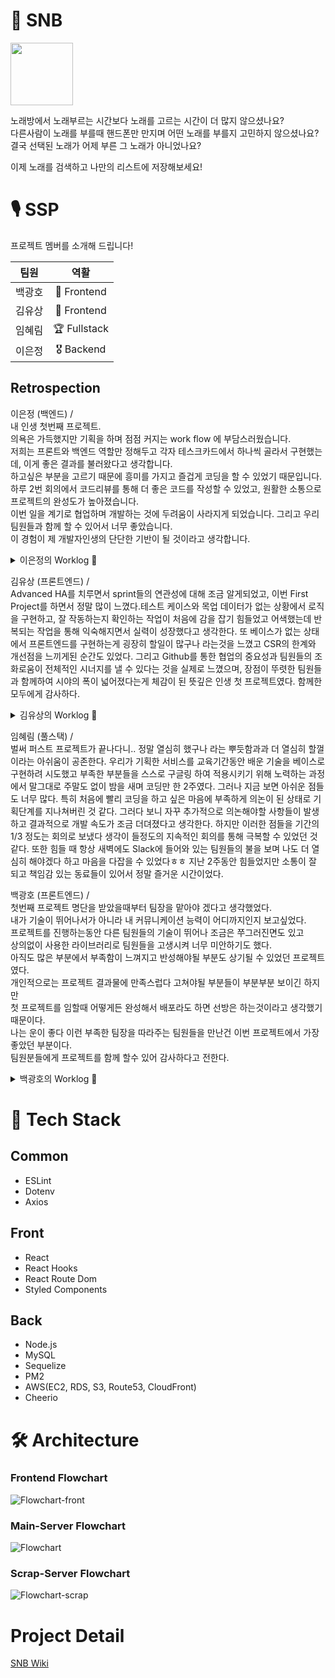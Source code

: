 # 🎤 SNB

<img src="https://songnumberbook.ga/static/media/snb_logo.3845d09d.png" height="100px" />

노래방에서 노래부르는 시간보다 노래를 고르는 시간이 더 많지 않으셨나요?   
다른사람이 노래를 부를때 핸드폰만 만지며 어떤 노래를 부를지 고민하지 않으셨나요?   
결국 선택된 노래가 어제 부른 그 노래가 아니었나요?   

이제 노래를 검색하고 나만의 리스트에 저장해보세요!

# 🎙 SSP

프로젝트 멤버를 소개해 드립니다!

|팀원|역활|
|:------:|:---:|
|백광호|🏅 Frontend|
|김유상|🏅 Frontend|
|임혜림|🏆 Fullstack|
|이은정|🎖 Backend|

## Retrospection

이은정 (백엔드) /  
내 인생 첫번째 프로젝트.  
의욕은 가득했지만 기획을 하며 점점 커지는 work flow 에 부담스러웠습니다.  
저희는 프론트와 백엔드 역할만 정해두고 각자 테스크카드에서 하나씩 골라서 구현했는데, 이게 좋은 결과를 불러왔다고 생각합니다.  
하고싶은 부분을 고르기 때문에 흥미를 가지고 즐겁게 코딩을 할 수 있었기 때문입니다.  
하루 2번 회의에서 코드리뷰를 통해 더 좋은 코드를 작성할 수 있었고, 원활한 소통으로 프로젝트의 완성도가 높아졌습니다.  
이번 일을 계기로 협업하며 개발하는 것에 두려움이 사라지게 되었습니다. 그리고 우리 팀원들과 함께 할 수 있어서 너무 좋았습니다.  
이 경험이 제 개발자인생의 단단한 기반이 될 것이라고 생각합니다.

<details>
<summary>이은정의 Worklog 📘</summary>
<div markdown="1">    
  
  <div>[백엔드]</div>
  
- 메인서버 구축
  - 세션설정
  - express를 통해 HTTPS 구축
- 회원가입, 로그인, 로그아웃 (세션 기반 인증)
  - 라우팅 및 로직 구현
  - 회원정보와 데이터베이스와 비교 후 추가
- Oauth 2.0 Github 로그인
  - 라우팅 및 로직 구현 
  - 깃허브에서 토큰교환 후 유저정도 클라이언트로 전송
  - 강제 회원가입 구현
- 유저 정보
  - 라우팅 및 로직 구현 
  - 세션확인 후 요청받은 정보 클라이언트에 전송
- 메인서버 최종 점검
  - API 문서와 비교
  - 효율적인 로직으로 리팩토링
  
<div>[프론트엔드]</div>

- Songs
  - 노래목록 UI 구현 및 css
- Search
  - UI 수정 (비율 조정)
- 게스트 로그인 구현
  - UI 및 서버에 요청
- Songlist
  - 노래목록 css 적용
- 로그인, 회원가입
  - 로고 및 css
- Home
  - 로딩화면 구현 
  - 개발자 정보 추가
- Header
  - UI 수정 (비율)

</div>
</details>

김유상 (프론트엔드) /  
Advanced HA를 치루면서 sprint들의 연관성에 대해 조금 알게되었고, 이번 First Project를 하면서 정말 많이 느꼈다.테스트 케이스와 목업 데이터가 없는 상황에서 로직을 구현하고, 잘 작동하는지 확인하는 작업이 처음에 감을 잡기 힘들었고 어색했는데 반복되는 작업을 통해 익숙해지면서 실력이 성장했다고 생각한다. 또 베이스가 없는 상태에서 프론트엔드를 구현하는게 굉장히 할일이 많구나 라는것을 느꼈고 CSR의 한계와 개선점을 느끼게된 순간도 있었다. 그리고 Github를 통한 협업의 중요성과 팀원들의 조화로움이 전체적인 시너지를 낼 수 있다는 것을 실제로 느꼈으며, 장점이 뚜렷한 팀원들과 함께하여 시야의 폭이 넓어졌다는게 체감이 된 뜻깊은 인생 첫 프로젝트였다. 함께한 모두에게 감사하다.

<details>
<summary>김유상의 Worklog 📘</summary>
<div markdown="1">   
  
- Signup Page
  - axios 사용하여 서버에 input value에 따른 회원가입 요청
  - 회원가입 요청후 서버 응답에 따라 Login상태 변경
  - history API 이용하여 routing
  - css: 기본 UI구현
- Header Component
  - input값을 입력받아 해당하는 라우트로 scrap서버에 get 검색 요청
  - 로그아웃 버튼 클릭시 서버에 POST요청 및 state 변경
  - 마이페이지, 로그아웃 버튼에 따른 routing
- Search Page
  - 유저가 헤더에서의 입력한 input value를 받아와 react-hooks를 통해 state관리
  - 이전/다음 버튼 클릭시 axios이용하여 scrap서버에 get요청 및 응답 결과 Song 컴포넌트에 전달
  - 이전/다음 버튼 클릭시 유효성 검사
  - css: flex사용하여 레이아웃 배치
- Addsong Component
  - 선택된 노래를 react-hooks를 이용해 state로 관리
  - 리스트를 입력받아 노래와 함께 axios를 이용해 서버에 POST요청
  - 노래 추가시 유효성 검사
  - css: Addsong 컴포넌트 UI구현
- Song Component
  - Header와 Addsong 컴포넌트에서 전달받은 값을 react-hooks를 이용해 state로 관리
  - 체크박스에 체크된 value를 구분하여 Search페이지에 전달
  - css: Song 컴포넌트 UI구현
- Mypage
  - css: flex사용하여 페이지 레이아웃 배치
  - css: flex사용하여 userInfo 레이아웃 배치
  
</div>
</details>

임혜림 (풀스택) /  
벌써 퍼스트 프로젝트가 끝나다니.. 정말 열심히 했구나 라는 뿌듯함과과 더 열심히 할껄이라는 아쉬움이 공존한다. 우리가 기획한 서비스를 교육기간동안 배운 기술을 베이스로 구현하려 시도했고 부족한 부분들을 스스로 구글링 하여 적용시키기 위해 노력하는 과정에서 말그대로 주말도 없이 밤을 새며 코딩만 한 2주였다. 그러나 지금 보면 아쉬운 점들도 너무 많다. 특히 처음에 빨리 코딩을 하고 싶은 마음에 부족하게 의논이 된 상태로 기획단계를 지나쳐버린 것 같다. 그러다 보니 자꾸 추가적으로 의논해야할 사항들이 발생하고 결과적으로 개발 속도가 조금 더뎌졌다고 생각한다. 하지만 이러한 점들을 기간의 1/3 정도는 회의로 보냈다 생각이 들정도의 지속적인 회의를 통해 극복할 수 있었던 것 같다. 또한 힘들 때 항상 새벽에도 Slack에 들어와 있는 팀원들의 불을 보며 나도 더 열심히 해야겠다 하고 마음을 다잡을 수 있었다ㅎㅎ 지난 2주동안 힘들었지만 소통이 잘 되고 책임감 있는 동료들이 있어서 정말 즐거운 시간이었다.

백광호 (프론트엔드) /  
첫번째 프로젝트 명단을 받았을때부터 팀장을 맡아야 겠다고 생각했었다.  
내가 기술이 뛰어나서가 아니라 내 커뮤니케이션 능력이 어디까지인지 보고싶었다.  
프로젝트를 진행하는동안 다른 팀원들의 기술이 뛰어나 조금은 쭈그러진면도 있고  
상의없이 사용한 라이브러리로 팀원들을 고생시켜 너무 미안하기도 했다.  
아직도 많은 부분에서 부족함이 느껴지고 반성해야될 부분도 상기될 수 있었던 프로젝트였다.  
개인적으로는 프로젝트 결과물에 만족스럽다 고쳐야될 부분들이 부분부분 보이긴 하지만  
첫 프로젝트를 임할때 어떻게든 완성해서 배포라도 하면 선방은 하는것이라고 생각했기 때문이다.  
나는 운이 좋다 이런 부족한 팀장을 따라주는 팀원들을 만난건 이번 프로젝트에서 가장 좋았던 부분이다.  
팀원분들에게 프로젝트를 함께 할수 있어 감사하다고 전한다.

<details>
<summary>백광호의 Worklog 📘</summary>
<div markdown="1">       

- UI Design 문서 작성
  - 로그인, 홈, 검색페이지, 마이 페이지의 와이어 프레임 작성
  - 구현된 와이어 프레임을 바탕으로 데이터 흐름에 대한 내용 정립
- GIthub Repository 관리
  - Issues 생성 및 Pull Requests, branch 관리
  - Reademe.md, wiki 작성
- Deploy 환경 구축
  - AWS EC2, RDS, S3를 사용하여 클라이언트와 서버 배포 환경 세팅
  - Freenom, AWS Route53을 사용하여 도메인 설정을 한 후, Lets Encrypt, AWS Cloud Front로 HTTPS 적용
- 백엔드, 프론트엔드 작업 환경 설정
  - Node.js, React, Dotenv, ESLint의 환경 설정 및 연결 작업 진행
- Login & Signup
  - Login, Signup UI 제작
  - 회원가입, 로그인 시 유효성 검사 기능 추가
  - Oauth 2.0 Github 로그인 Authorization Code 발급 구현
- Mypage
  - Mypage UI 구현
  - Mylist 추가, 삭제 기능 구현 및 UI 제작
  - Songlist 노래 삭제 기능 구현 및 UI 제작
- Songs
  - 체크박스 UI 제작

</div>
</details>

# 💾 Tech Stack

## Common
- ESLint
- Dotenv
- Axios

## Front
- React
- React Hooks
- React Route Dom
- Styled Components

## Back
- Node.js
- MySQL
- Sequelize
- PM2
- AWS(EC2, RDS, S3, Route53, CloudFront)
- Cheerio

# 🛠 Architecture

### Frontend Flowchart

![Flowchart-front](https://user-images.githubusercontent.com/72400381/112439584-a2ba7a80-8d8c-11eb-8404-7d1f71c6a9ca.jpeg)

### Main-Server Flowchart

![Flowchart](https://user-images.githubusercontent.com/72400381/112439224-33dd2180-8d8c-11eb-8150-088b0a3c717d.jpeg)

### Scrap-Server Flowchart

![Flowchart-scrap](https://user-images.githubusercontent.com/72400381/112439434-70a91880-8d8c-11eb-9a26-ec4aca82a9b0.jpeg)

# Project Detail

[SNB Wiki](https://github.com/codestates/SNB-server/wiki)

